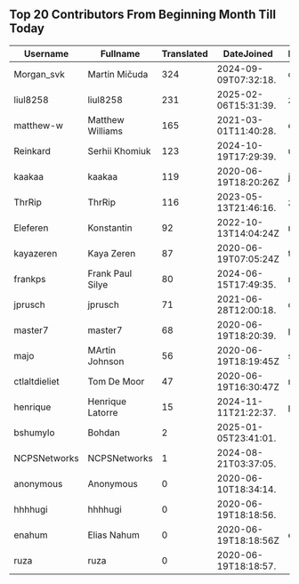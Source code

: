 ## Top 20 Contributors From Beginning Month Till Today ##
|Username|Fullname|Translated|DateJoined|Language|
|--------|--------|----------|----------|-------|
|Morgan_svk|Martin Mičuda|324|2024-09-09T07:32:18.|cs|
|liul8258|liul8258|231|2025-02-06T15:31:39.|zh_Hans|
|matthew-w|Matthew Williams|165|2021-03-01T11:40:28.|en_AU|
|Reinkard|Serhii Khomiuk|123|2024-10-19T17:29:39.|uk|
|kaakaa|kaakaa|119|2020-06-19T18:20:26Z|ja|
|ThrRip|ThrRip|116|2023-05-13T21:46:16.|zh_Hans|
|Eleferen|Konstantin|92|2022-10-13T14:04:24Z|ru|
|kayazeren|Kaya Zeren|87|2020-06-19T07:05:24Z|tr|
|frankps|Frank Paul Silye|80|2024-06-15T17:49:35.|nb_NO|
|jprusch|jprusch|71|2021-06-28T12:00:18.|de|
|master7|master7|68|2020-06-19T18:20:39.|pl|
|majo|MArtin Johnson|56|2020-06-19T18:19:45Z|sv|
|ctlaltdieliet|Tom De Moor|47|2020-06-19T16:30:47Z|nl|
|henrique|Henrique Latorre|15|2024-11-11T21:22:37.|pt_BR|
|bshumylo|Bohdan|2|2025-01-05T23:41:01.||
|NCPSNetworks|NCPSNetworks|1|2024-08-21T03:37:05.||
|anonymous|Anonymous|0|2020-06-10T18:34:14.||
|hhhhugi|hhhhugi|0|2020-06-19T18:18:56.||
|enahum|Elias  Nahum|0|2020-06-19T18:18:56Z|es|
|ruza|ruza|0|2020-06-19T18:18:57.||
